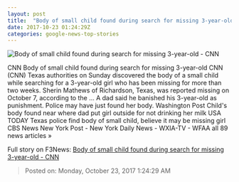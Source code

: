 ```yaml
---
layout: post
title:  "Body of small child found during search for missing 3-year-old - CNN"
date: 2017-10-23 01:24:29Z
categories: google-news-top-stories
---
```


![Body of small child found during search for missing 3-year-old - CNN](http://cdn.cnn.com/cnnnext/dam/assets/171022153014-texas-missing-child-found-super-tease.jpg)

CNN Body of small child found during search for missing 3-year-old CNN (CNN) Texas authorities on Sunday discovered the body of a small child while searching for a 3-year-old girl who has been missing for more than two weeks. Sherin Mathews of Richardson, Texas, was reported missing on October 7, according to the ... A dad said he banished his 3-year-old as punishment. Police may have just found her body. Washington Post Child's body found near where dad put girl outside for not drinking her milk USA TODAY Texas police find body of small child, believe it may be missing girl CBS News New York Post - New York Daily News - WXIA-TV - WFAA all 89 news articles »


Full story on F3News: [Body of small child found during search for missing 3-year-old - CNN](http://www.f3nws.com/n/2qEpdH)

> Posted on: Monday, October 23, 2017 1:24:29 AM
